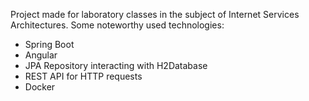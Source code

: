 Project made for laboratory classes in the subject of Internet Services Architectures. Some noteworthy used technologies:
* Spring Boot
* Angular 
* JPA Repository interacting with H2Database
* REST API for HTTP requests
* Docker
